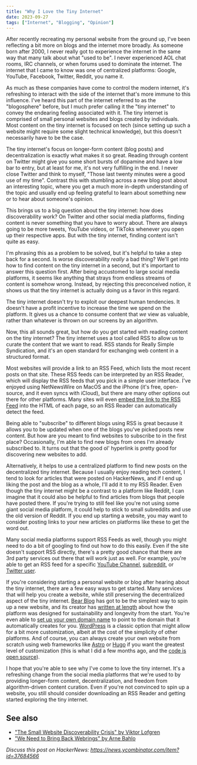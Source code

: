 ```yaml
---
title: "Why I Love the Tiny Internet"
date: 2023-09-27
tags: ["Internet", "Blogging", "Opinion"]
---
```


After recently recreating my personal website from the ground up, I've been reflecting a bit more on blogs and the internet more broadly. As someone born after 2000, I never really got to experience the internet in the same way that many talk about what "used to be". I never experienced AOL chat rooms, IRC channels, or when forums used to dominate the internet. The internet that I came to know was one of centralized platforms: Google, YouTube, Facebook, Twitter, Reddit, you name it.

As much as these companies have come to control the modern internet, it's refreshing to interact with the side of the internet that's more immune to this influence. I've heard this part of the internet referred to as the "blogosphere" before, but I much prefer calling it the "tiny internet" to convey the endearing feeling associated with it. The tiny internet is comprised of small personal websites and blogs created by individuals. Most content on the tiny internet is focused on tech (since setting up such a website might require some slight technical knowledge), but this doesn't necessarily have to be the case.

The tiny internet's focus on longer-form content (blog posts) and decentralization is exactly what makes it so great. Reading through content on Twitter might give you some short bursts of dopamine and have a low bar to entry, but at least for me, it's not very fulfilling in the end. I never close Twitter and think to myself, "Those last twenty minutes were a good use of my time". Contrast this with stumbling across a new blog post about an interesting topic, where you get a much more in-depth understanding of the topic and usually end up feeling grateful to learn about something new or to hear about someone's opinion.

This brings us to a big question about the tiny internet: how does discoverability work? On Twitter and other social media platforms, finding content is never something that you have to worry about. There are always going to be more tweets, YouTube videos, or TikToks whenever you open up their respective apps. But with the tiny internet, finding content isn't quite as easy.

I'm phrasing this as a problem to be solved, but it's helpful to take a step back for a second. Is worse discoverability _really_ a bad thing? We'll get into how to find content on the tiny internet in a second, but it's important to answer this question first. After being accustomed to large social media platforms, it seems like anything that strays from endless streams of content is somehow wrong. Instead, by rejecting this preconceived notion, it shows us that the tiny internet is actually doing us a favor in this regard.

The tiny internet doesn't try to exploit our deepest human tendencies. It doesn't have a profit incentive to increase the time we spend on the platform. It gives us a chance to consume content that _we_ view as valuable, rather than whatever is thrown on our screens by an algorithm.

Now, this all sounds great, but how do you get started with reading content on the tiny internet? The tiny internet uses a tool called RSS to allow us to curate the content that we want to read. RSS stands for Really Simple Syndication, and it's an open standard for exchanging web content in a structured format.

Most websites will provide a link to an RSS Feed, which lists the most recent posts on that site. These RSS feeds can be interpreted by an RSS Reader, which will display the RSS feeds that you pick in a simple user interface. I've enjoyed using NetNewsWire on MacOS and the iPhone (it's free, open-source, and it even syncs with iCloud), but there are many other options out there for other platforms. Many sites will even [embed the link to the RSS Feed](https://www.petefreitag.com/item/384.cfm) into the HTML of each page, so an RSS Reader can automatically detect the feed.

Being able to "subscribe" to different blogs using RSS is great because it allows you to be updated when one of the blogs you've picked posts new content. But how are you meant to find websites to subscribe to in the first place? Occasionally, I'm able to find new blogs from ones I'm already subscribed to. It turns out that the good ol' hyperlink is pretty good for discovering new websites to add.

Alternatively, it helps to use a centralized platform to find new posts on the decentralized tiny internet. Because I usually enjoy reading tech content, I tend to look for articles that were posted on HackerNews, and if I end up liking the post and the blog as a whole, I'll add it to my RSS Reader. Even though the tiny internet might be a contrast to a platform like Reddit, I can imagine that it could also be helpful to find articles from blogs that people have posted there. If you're trying to still feel like you're not using some giant social media platform, it could help to stick to small subreddits and use the old version of Reddit. If you end up starting a website, you may want to consider posting links to your new articles on platforms like these to get the word out.

Many social media platforms support RSS Feeds as well, though you might need to do a bit of googling to find out how to do this easily. Even if the site doesn't support RSS directly, there's a pretty good chance that there are 3rd party services out there that will work just as well. For example, you're able to get an RSS feed for a specific [YouTube Channel](https://authory.com/blog/create-a-youtube-rss-feed-with-vastly-increased-limits#creating-a-youtube-rss-feed-from-youtube-directly), [subreddit](https://www.reddit.com/wiki/rss/), or [Twitter user](https://rss.app/rss-feed/create-twitter-rss-feed).

If you're considering starting a personal website or blog after hearing about the tiny internet, there are a few easy ways to get started. Many services that will help you create a website, while still preserving the decentralized aspect of the tiny internet. [Bear Blog](https://bearblog.dev/) has got to be the simplest way to spin up a new website, and its creator has [written at length](https://herman.bearblog.dev/building-software-to-last-forever/) about how the platform was designed for sustainability and longevity from the start. You're even able to [set up your own domain name](https://docs.bearblog.dev/custom-domains/) to point to the domain that it automatically creates for you. [WordPress](https://wordpress.com/) is a classic option that might allow for a bit more customization, albeit at the cost of the simplicity of other platforms. And of course, you can always create your own website from scratch using web frameworks like [Astro](https://astro.build/) or [Hugo](https://gohugo.io/) if you want the greatest level of customization (this is what I did a few months ago, and the [code is open source](https://github.com/zsrobinson/portfolio)).

I hope that you're able to see why I've come to love the tiny internet. It's a refreshing change from the social media platforms that we're used to by providing longer-form content, decentralization, and freedom from algorithm-driven content curation. Even if you're not convinced to spin up a website, you still should consider downloading an RSS Reader and getting started exploring the tiny internet.

## See also

- ["The Small Website Discoverability Crisis" by Viktor Lofgren](https://www.marginalia.nu/log/19-website-discoverability-crisis/)
- ["We Need to Bring Back Webrings" by Arne Bahlo](https://arne.me/articles/we-need-to-bring-back-webrings)

_Discuss this post on HackerNews: https://news.ycombinator.com/item?id=37684566_
